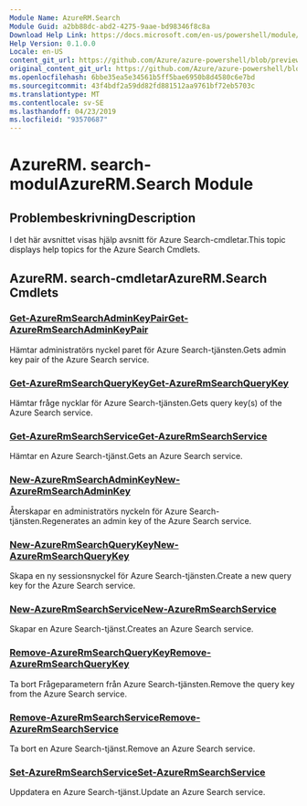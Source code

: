 ```yaml
---
Module Name: AzureRM.Search
Module Guid: a2bb88dc-abd2-4275-9aae-bd98346f8c8a
Download Help Link: https://docs.microsoft.com/en-us/powershell/module/azurerm.search
Help Version: 0.1.0.0
Locale: en-US
content_git_url: https://github.com/Azure/azure-powershell/blob/preview/src/ResourceManager/Search/Commands.Management.Search/help/AzureRM.Search.md
original_content_git_url: https://github.com/Azure/azure-powershell/blob/preview/src/ResourceManager/Search/Commands.Management.Search/help/AzureRM.Search.md
ms.openlocfilehash: 6bbe35ea5e34561b5ff5bae6950b8d4580c6e7bd
ms.sourcegitcommit: 43f4bdf2a59dd82fd881512aa9761bf72eb5703c
ms.translationtype: MT
ms.contentlocale: sv-SE
ms.lasthandoff: 04/23/2019
ms.locfileid: "93570687"
---
```

# <span data-ttu-id="40822-101">AzureRM. search-modul</span><span class="sxs-lookup"><span data-stu-id="40822-101">AzureRM.Search Module</span></span>
## <span data-ttu-id="40822-102">Problembeskrivning</span><span class="sxs-lookup"><span data-stu-id="40822-102">Description</span></span>
<span data-ttu-id="40822-103">I det här avsnittet visas hjälp avsnitt för Azure Search-cmdletar.</span><span class="sxs-lookup"><span data-stu-id="40822-103">This topic displays help topics for the Azure Search Cmdlets.</span></span>

## <span data-ttu-id="40822-104">AzureRM. search-cmdletar</span><span class="sxs-lookup"><span data-stu-id="40822-104">AzureRM.Search Cmdlets</span></span>
### [<span data-ttu-id="40822-105">Get-AzureRmSearchAdminKeyPair</span><span class="sxs-lookup"><span data-stu-id="40822-105">Get-AzureRmSearchAdminKeyPair</span></span>](Get-AzureRmSearchAdminKeyPair.md)
<span data-ttu-id="40822-106">Hämtar administratörs nyckel paret för Azure Search-tjänsten.</span><span class="sxs-lookup"><span data-stu-id="40822-106">Gets admin key pair of the Azure Search service.</span></span>

### [<span data-ttu-id="40822-107">Get-AzureRmSearchQueryKey</span><span class="sxs-lookup"><span data-stu-id="40822-107">Get-AzureRmSearchQueryKey</span></span>](Get-AzureRmSearchQueryKey.md)
<span data-ttu-id="40822-108">Hämtar fråge nycklar för Azure Search-tjänsten.</span><span class="sxs-lookup"><span data-stu-id="40822-108">Gets query key(s) of the Azure Search service.</span></span>

### [<span data-ttu-id="40822-109">Get-AzureRmSearchService</span><span class="sxs-lookup"><span data-stu-id="40822-109">Get-AzureRmSearchService</span></span>](Get-AzureRmSearchService.md)
<span data-ttu-id="40822-110">Hämtar en Azure Search-tjänst.</span><span class="sxs-lookup"><span data-stu-id="40822-110">Gets an Azure Search service.</span></span>

### [<span data-ttu-id="40822-111">New-AzureRmSearchAdminKey</span><span class="sxs-lookup"><span data-stu-id="40822-111">New-AzureRmSearchAdminKey</span></span>](New-AzureRmSearchAdminKey.md)
<span data-ttu-id="40822-112">Återskapar en administratörs nyckeln för Azure Search-tjänsten.</span><span class="sxs-lookup"><span data-stu-id="40822-112">Regenerates an admin key of the Azure Search service.</span></span>

### [<span data-ttu-id="40822-113">New-AzureRmSearchQueryKey</span><span class="sxs-lookup"><span data-stu-id="40822-113">New-AzureRmSearchQueryKey</span></span>](New-AzureRmSearchQueryKey.md)
<span data-ttu-id="40822-114">Skapa en ny sessionsnyckel för Azure Search-tjänsten.</span><span class="sxs-lookup"><span data-stu-id="40822-114">Create a new query key for the Azure Search service.</span></span>

### [<span data-ttu-id="40822-115">New-AzureRmSearchService</span><span class="sxs-lookup"><span data-stu-id="40822-115">New-AzureRmSearchService</span></span>](New-AzureRmSearchService.md)
<span data-ttu-id="40822-116">Skapar en Azure Search-tjänst.</span><span class="sxs-lookup"><span data-stu-id="40822-116">Creates an Azure Search service.</span></span>

### [<span data-ttu-id="40822-117">Remove-AzureRmSearchQueryKey</span><span class="sxs-lookup"><span data-stu-id="40822-117">Remove-AzureRmSearchQueryKey</span></span>](Remove-AzureRmSearchQueryKey.md)
<span data-ttu-id="40822-118">Ta bort Frågeparametern från Azure Search-tjänsten.</span><span class="sxs-lookup"><span data-stu-id="40822-118">Remove the query key from the Azure Search service.</span></span>

### [<span data-ttu-id="40822-119">Remove-AzureRmSearchService</span><span class="sxs-lookup"><span data-stu-id="40822-119">Remove-AzureRmSearchService</span></span>](Remove-AzureRmSearchService.md)
<span data-ttu-id="40822-120">Ta bort en Azure Search-tjänst.</span><span class="sxs-lookup"><span data-stu-id="40822-120">Remove an Azure Search service.</span></span>

### [<span data-ttu-id="40822-121">Set-AzureRmSearchService</span><span class="sxs-lookup"><span data-stu-id="40822-121">Set-AzureRmSearchService</span></span>](Set-AzureRmSearchService.md)
<span data-ttu-id="40822-122">Uppdatera en Azure Search-tjänst.</span><span class="sxs-lookup"><span data-stu-id="40822-122">Update an Azure Search service.</span></span>


